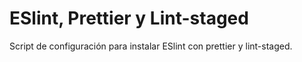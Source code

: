# ESlint, Prettier y Lint-staged
Script de configuración para instalar ESlint con prettier y lint-staged.
